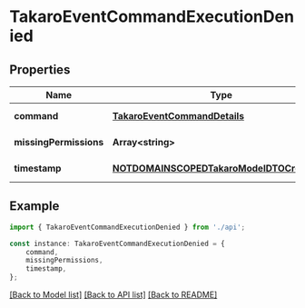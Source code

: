 # TakaroEventCommandExecutionDenied


## Properties

Name | Type | Description | Notes
------------ | ------------- | ------------- | -------------
**command** | [**TakaroEventCommandDetails**](TakaroEventCommandDetails.md) |  | [default to undefined]
**missingPermissions** | **Array&lt;string&gt;** |  | [default to undefined]
**timestamp** | [**NOTDOMAINSCOPEDTakaroModelDTOCreatedAt**](NOTDOMAINSCOPEDTakaroModelDTOCreatedAt.md) |  | [default to undefined]

## Example

```typescript
import { TakaroEventCommandExecutionDenied } from './api';

const instance: TakaroEventCommandExecutionDenied = {
    command,
    missingPermissions,
    timestamp,
};
```

[[Back to Model list]](../README.md#documentation-for-models) [[Back to API list]](../README.md#documentation-for-api-endpoints) [[Back to README]](../README.md)
